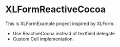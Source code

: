 # XLFormReactiveCocoa
This is XLFormExample project inspired by XLForm. 

- Use ReactiveCocoa instead of textfield delegate
- Custom Cell implementation. 

